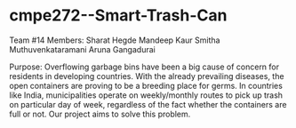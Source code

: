 # cmpe272--Smart-Trash-Can

Team #14
Members: 
Sharat Hegde
Mandeep Kaur
Smitha Muthuvenkataramani
Aruna Gangadurai

Purpose:
Overflowing garbage bins have been a big cause of concern for residents in developing countries. With the already prevailing diseases, the open containers are proving to be a breeding place for germs. In countries like India, municipalities operate on weekly/monthly routes to pick up trash on particular day of week, regardless of the fact whether the containers are full or not. Our project aims to solve this problem. 
